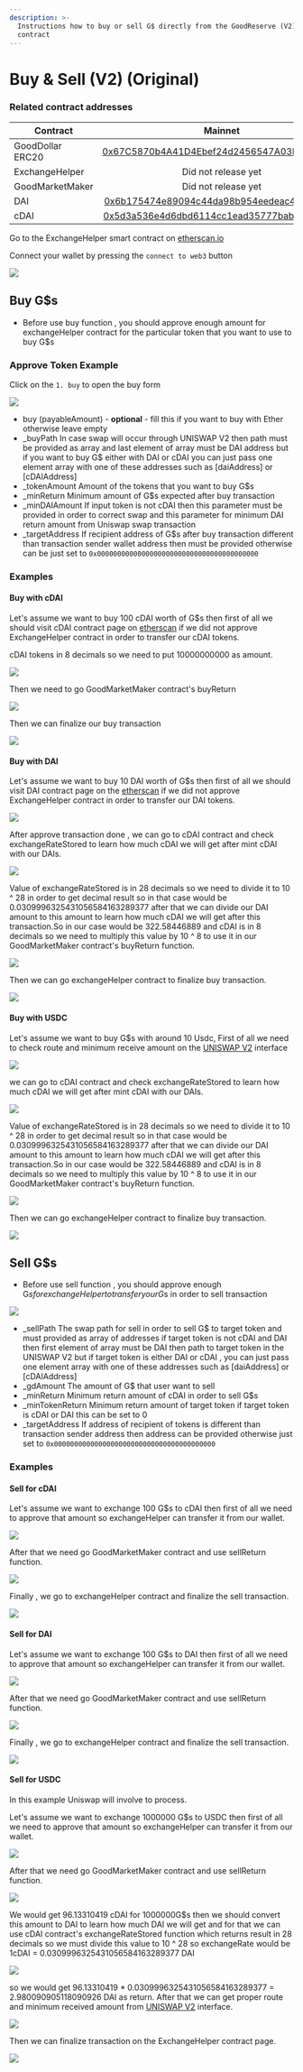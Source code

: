 ```yaml
---
description: >-
  Instructions how to buy or sell G$ directly from the GoodReserve (V2) smart
  contract
---
```


# Buy & Sell (V2) (Original)

### Related contract addresses

| **Contract**     |                                                        Mainnet                                                        | Kovan                                                                                                                                          | Ropsten                                                                                                                                          |
| ---------------- | :-------------------------------------------------------------------------------------------------------------------: | ---------------------------------------------------------------------------------------------------------------------------------------------- | ------------------------------------------------------------------------------------------------------------------------------------------------ |
| GoodDollar ERC20 | [0x67C5870b4A41D4Ebef24d2456547A03F1f3e094B](https://etherscan.io/address/0x67C5870b4A41D4Ebef24d2456547A03F1f3e094B) | [0x46183b8822BB7Cbf27E10A1acc95DfB3b5f0ec79](https://kovan.etherscan.io/address/0x46183b8822BB7Cbf27E10A1acc95DfB3b5f0ec79)                    | [0x4738C5e91C4F809da21DD0Df4B5aD5f699878C1c](https://ropsten.etherscan.io/address/0x4738C5e91C4F809da21DD0Df4B5aD5f699878C1c)                    |
| ExchangeHelper   |                                                  Did not release yet                                                  | [0x7C8f7F618c2F84C656aeb51D652848ce76990dB7](https://kovan.etherscan.io/address/0x7C8f7F618c2F84C656aeb51D652848ce76990dB7#writeProxyContract) | [0xAaB60FE459C0eB809461d858ce9A98523d826c2A](https://ropsten.etherscan.io/address/0xAaB60FE459C0eB809461d858ce9A98523d826c2A#writeProxyContract) |
| GoodMarketMaker  |                                                  Did not release yet                                                  | [0xE0fdF6e09C4ac5aa5A8952ac32b16446eE0D0b79](https://kovan.etherscan.io/address/0xE0fdF6e09C4ac5aa5A8952ac32b16446eE0D0b79#writeProxyContract) | [0xAaB60FE459C0eB809461d858ce9A98523d826c2A](https://ropsten.etherscan.io/address/0xAaB60FE459C0eB809461d858ce9A98523d826c2A#code)               |
| DAI              |  [0x6b175474e89094c44da98b954eedeac495271d0f](https://etherscan.io/token/0x6b175474e89094c44da98b954eedeac495271d0f)  | [0x4f96fe3b7a6cf9725f59d353f723c1bdb64ca6aa](https://kovan.etherscan.io/address/0x4f96fe3b7a6cf9725f59d353f723c1bdb64ca6aa#code)               | [0xB5E5D0F8C0cbA267CD3D7035d6AdC8eBA7Df7Cdd](https://ropsten.etherscan.io/address/0xB5E5D0F8C0cbA267CD3D7035d6AdC8eBA7Df7Cdd)                    |
| cDAI             |  [0x5d3a536e4d6dbd6114cc1ead35777bab948e3643](https://etherscan.io/token/0x5d3a536e4d6dbd6114cc1ead35777bab948e3643)  | [0xf0d0eb522cfa50b716b3b1604c4f0fa6f04376ad](https://kovan.etherscan.io/address/0xf0d0eb522cfa50b716b3b1604c4f0fa6f04376ad)                    | [0x6ce27497a64fffb5517aa4aee908b1e7eb63b9ff](https://ropsten.etherscan.io/address/0x6ce27497a64fffb5517aa4aee908b1e7eb63b9ff)                    |

Go to the ExchangeHelper smart contract on [etherscan.io](https://etherscan.io)

Connect your wallet by pressing the `connect to web3` button&#x20;

![](<../.gitbook/assets/image (1).png>)



## Buy G$s&#x20;



* Before use buy function , you should approve enough amount for exchangeHelper contract for the particular token that you want to use to buy G$s

### &#x20;Approve Token Example

Click on the `1. buy` to open the buy form

![](../.gitbook/assets/image.png)

* buy (payableAmount) - **optional** - fill this if you want to buy with Ether otherwise leave empty
* \_buyPath In case swap will occur through UNISWAP V2 then path must be provided as array and last element of array must be DAI address but if you want to buy G$ either with DAI or cDAI you can just pass one element array with one of these addresses such as \[daiAddress] or \[cDAIAddress]
* \_tokenAmount Amount of the tokens that you want to buy G$s
* \_minReturn Minimum amount of G$s expected after buy transaction
* \_minDAIAmount If input token is not cDAI then this parameter must be provided in order to correct swap and this parameter for minimum DAI return amount from Uniswap swap transaction
* \_targetAddress If recipient address of G$s  after buy transaction different than transaction sender wallet address then must be provided otherwise can be just set to `0x0000000000000000000000000000000000000000`

### Examples

#### Buy with cDAI

Let's assume we want to buy 100 cDAI worth of G$s then first of all we should visit cDAI contract page on  [etherscan](https://etherscan.io) if we did not approve ExchangeHelper contract in order to transfer our cDAI tokens.

cDAI tokens in 8 decimals so we need to put 10000000000 as amount.

![](<../.gitbook/assets/Screenshot 2021-09-19 at 22.22.52.png>)

Then we need to go GoodMarketMaker contract's buyReturn&#x20;

![](<../.gitbook/assets/Screenshot 2021-09-19 at 22.27.39.png>)

Then we can finalize our buy transaction&#x20;

![](<../.gitbook/assets/Screenshot 2021-09-19 at 22.29.48.png>)

#### Buy with DAI&#x20;

Let's assume we want to buy 10 DAI worth of G$s then first of all we should visit DAI contract page on the [etherscan](https://etherscan.io) if we did not approve ExchangeHelper contract in order to transfer our DAI tokens.

![](<../.gitbook/assets/Screenshot 2021-09-16 at 13.12.27.png>)

After approve transaction done , we can go to cDAI contract and check exchangeRateStored to learn how much cDAI we will get after mint cDAI with our DAIs.

![](<../.gitbook/assets/Screenshot 2021-09-19 at 21.54.21.png>)

Value of exchangeRateStored is in 28 decimals so we need to divide it to 10 ^ 28 in order to get decimal result so in that case would be 0.0309996325431056584163289377 after that we can divide our DAI amount to this amount to learn how much cDAI we will get after this transaction.So in our case would be 322.58446889 and cDAI is in 8 decimals so we need to multiply this value by 10 ^ 8 to use it in our GoodMarketMaker contract's buyReturn function.



![](<../.gitbook/assets/Screenshot 2021-09-19 at 22.03.49.png>)



Then we can go exchangeHelper contract to finalize buy transaction.

![](<../.gitbook/assets/Screenshot 2021-09-19 at 22.10.48.png>)

#### Buy with USDC

Let's assume we want to buy G$s with around 10 Usdc, First of all we need to check route and minimum receive amount on the [UNISWAP V2](https://app.uniswap.org/#/swap?use=V2) interface

![](<../.gitbook/assets/Screenshot 2021-09-21 at 23.36.41.png>)

we can go to cDAI contract and check exchangeRateStored to learn how much cDAI we will get after mint cDAI with our DAIs.

![](<../.gitbook/assets/Screenshot 2021-09-19 at 21.54.21.png>)

Value of exchangeRateStored is in 28 decimals so we need to divide it to 10 ^ 28 in order to get decimal result so in that case would be 0.0309996325431056584163289377 after that we can divide our DAI amount to this amount to learn how much cDAI we will get after this transaction.So in our case would be 322.58446889 and cDAI is in 8 decimals so we need to multiply this value by 10 ^ 8 to use it in our GoodMarketMaker contract's buyReturn function.



![](<../.gitbook/assets/Screenshot 2021-09-19 at 22.03.49.png>)



Then we can go exchangeHelper contract to finalize buy transaction.

![](<../.gitbook/assets/Screenshot 2021-09-21 at 23.42.03.png>)



## Sell G$s

* Before use sell function , you should approve enough G$s for exchangeHelper to transfer your G$s in order to sell transaction&#x20;

![](<../.gitbook/assets/Screenshot 2021-09-14 at 17.13.04.png>)

* \_sellPath The swap path for sell in order to sell G$ to target token and must provided as array of addresses if target token is not cDAI and DAI then first element of array must be DAI then path to target token in the UNISWAP V2 but if target token is either DAI or cDAI , you can just pass one element array with one of these addresses such as \[daiAddress] or \[cDAIAddress]
* \_gdAmount The amount of G$ that user want to sell
* \_minReturn Minimum return amount of cDAI in order to sell G$s&#x20;
* \_minTokenReturn Minimum return amount of target token  if target token is cDAI or DAI this can be set to 0
* \_targetAddress If address of recipient of tokens is different than transaction sender address then address can be provided otherwise just set to `0x0000000000000000000000000000000000000000`

### Examples

#### Sell for cDAI

Let's assume we want to exchange 100 G$s to cDAI then first of all we need to approve that amount so exchangeHelper can transfer it from our wallet.

![](<../.gitbook/assets/Screenshot 2021-09-20 at 11.52.30.png>)

After that we need go GoodMarketMaker contract and use sellReturn function.

![](<../.gitbook/assets/Screenshot 2021-09-20 at 11.55.31.png>)

Finally , we go to exchangeHelper contract and finalize the sell transaction.

![](<../.gitbook/assets/Screenshot 2021-09-20 at 11.58.27.png>)

#### Sell for DAI

Let's assume we want to exchange 100 G$s to DAI then first of all we need to approve that amount so exchangeHelper can transfer it from our wallet.

![](<../.gitbook/assets/Screenshot 2021-09-20 at 11.52.30.png>)

After that we need go GoodMarketMaker contract and use sellReturn function.

![](<../.gitbook/assets/Screenshot 2021-09-20 at 11.55.31.png>)

Finally , we go to exchangeHelper contract and finalize the sell transaction.

![](<../.gitbook/assets/Screenshot 2021-09-20 at 21.20.36.png>)

#### Sell for USDC

In this example Uniswap will involve to process.

Let's assume we want to exchange 1000000 G$s to USDC then first of all we need to approve that amount so exchangeHelper can transfer it from our wallet.

![](<../.gitbook/assets/Screenshot 2021-09-21 at 23.12.45.png>)

After that we need go GoodMarketMaker contract and use sellReturn function.

![](<../.gitbook/assets/Screenshot 2021-09-21 at 23.15.49.png>)

We would get 96.13310419 cDAI for 1000000G$s then we should convert this amount to DAI to learn how much DAI we will get and for that we can use cDAI contract's exchangeRateStored function which returns result in 28 decimals so we must divide this value to 10 ^ 28 so exchangeRate would be 1cDAI = 0.0309996325431056584163289377 DAI

![](<../.gitbook/assets/image (4).png>)

so we would get 96.13310419 \* 0.0309996325431056584163289377 = 2.980090905118090926 DAI as return. After that we can get proper route and minimum received amount from [UNISWAP V2](https://app.uniswap.org/#/swap?use=V2) interface.

![](<../.gitbook/assets/Screenshot 2021-09-21 at 23.18.55.png>)

Then we can finalize transaction on the ExchangeHelper contract page.

![](<../.gitbook/assets/Screenshot 2021-09-21 at 23.28.32.png>)
